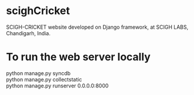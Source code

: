 # scighCricket
SCIGH-CRICKET website developed on Django framework, at SCIGH LABS, Chandigarh, India.

# To run the web server locally
python manage.py syncdb <br>
python manage.py collectstatic <br>
python manage.py runserver 0.0.0.0:8000 <br>
